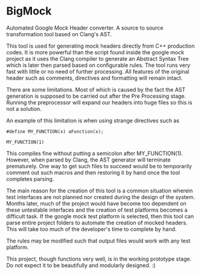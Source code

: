 # BigMock
Automated Google Mock Header converter. A source to source transformation tool based on Clang's AST.

This tool is used for generating mock headers directly from C++ production codes. It is more powerful than the script found inside the google mock project as it uses the Clang compiler to generate an Abstract Syntax Tree which is later then parsed based on configurable rules. The tool runs very fast with little or no need of further processing. All features of the original header such as comments, directives and formatting will remain intact.

There are some limitations. Most of which is caused by the fact the AST generation is supposed to be carried out after the Pre Processing stage. Running the preprocessor will expand our headers into huge files so this is not a solution.

An example of this limitation is when using strange directives such as 

    #define MY_FUNCTION(x) aFunction(x); 

    MY_FUNCTION(1)

This compiles fine without putting a semicolon after MY_FUNCTION(1). However, when parsed by Clang, the AST generator will terminate prematurely. One way to get such files to succeed would be to temporarily comment out such macros and then restoring it by hand once the tool completes parsing.

The main reason for the creation of this tool is a common situation wherein test interfaces are not planned nor created during the design of the system. Months later, much of the project would have become too dependent on these untestable interfaces and the creation of test platforms becomes a difficult task. If the google mock test platform is selected, then this tool can parse entire project folders to automate the creation of mocked headers. This will take too much of the developer's time to complete by hand.

The rules may be modified such that output files would work with any test platform.

This project, though functions very well, is in the working prototype stage. Do not expect it to be beautifully and modularly designed. :)
